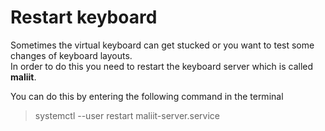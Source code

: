 # Restart keyboard

Sometimes the virtual keyboard can get stucked or you want to test some changes of keyboard layouts.  
In order to do this you need to restart the keyboard server which is called **maliit**.

You can do this by entering the following command in the terminal 

> systemctl --user restart maliit-server.service 
